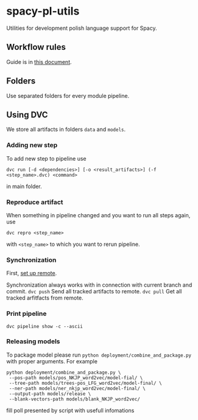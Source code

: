 # spacy-pl-utils
Utilities for development polish language support for Spacy.

## Workflow rules  
Guide is in [this document](https://paper.dropbox.com/doc/Workflow--AQ6bVcDYPRLspZliKCy5kghwAQ-e06Nxsm3ymjd6Y1IKlm24).  

## Folders
Use separated folders for every module pipeline.

## Using DVC
We store all artifacts in folders `data` and `models`.
### Adding new step
To add new step to pipeline use 

```dvc run [-d <dependencies>] [-o <result_artifacts>] (-f <step_name>.dvc) <command>```

in main folder.
### Reproduce artifact
When something in pipeline changed and you want to run all steps again, use 

`dvc repro <step_name>`

with `<step_name>` to which you want to rerun pipeline.

### Synchronization
First, [set up remote](https://paper.dropbox.com/doc/Set-up-Google-Cloud-DVC-remote--AY1vQtc7qDYzGviJBmwVw6AQAg-89O3Eq4g6EArSJcfQYd4l).


Synchronization always works with in connection with current branch and commit.
```dvc push```
Send all tracked artifacts to remote.
```dvc pull```
Get all tracked arfitfacts from remote.
### Print pipeline
```dvc pipeline show -c --ascii```

### Releasing models
To package model please run `python deployment/combine_and_package.py` with proper
arguments. For example

```
python deployment/combine_and_package.py \
 --pos-path models/pos_NKJP_word2vec/model-fial/ \
 --tree-path models/trees-pos_LFG_word2vec/model-final/ \
 --ner-path models/ner_nkjp_word2vec/model-final/ \
 --output-path models/release \
 --blank-vectors-path models/blank_NKJP_word2vec/
```

fill poll presented by script with usefull infomations 
